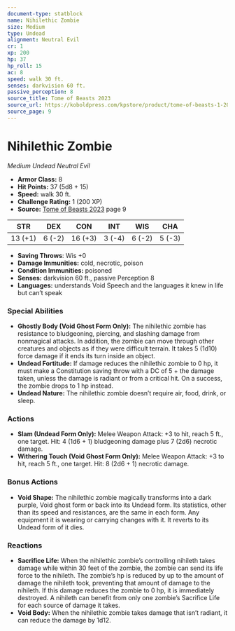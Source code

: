 ```yaml
---
document-type: statblock
name: Nihilethic Zombie
size: Medium
type: Undead
alignment: Neutral Evil
cr: 1
xp: 200
hp: 37
hp_roll: 15
ac: 8
speed: walk 30 ft.
senses: darkvision 60 ft. 
passive_perception: 8
source_title: Tome of Beasts 2023
source_url: https://koboldpress.com/kpstore/product/tome-of-beasts-1-2023-edition/
source_page: 9
---
```


# Nihilethic Zombie

*Medium* *Undead* *Neutral Evil*

- **Armor Class:** 8
- **Hit Points:** 37 (5d8 + 15)
- **Speed:** walk 30 ft.
- **Challenge Rating:** 1 (200 XP)
- **Source:** [Tome of Beasts 2023](https://koboldpress.com/kpstore/product/tome-of-beasts-1-2023-edition/) page 9

| STR | DEX | CON | INT | WIS | CHA |
| --- | --- | --- | --- | --- | --- |
| 13 (+1) | 6 (-2) | 16 (+3) | 3 (-4) | 6 (-2) | 5 (-3) |

- **Saving Throws**: Wis +0
- **Damage Immunities:** cold, necrotic, poison
- **Condition Immunities:** poisoned
- **Senses:** darkvision 60 ft., passive Perception 8
- **Languages:** understands Void Speech and the languages it knew in life but can’t speak

### Special Abilities

- **Ghostly Body (Void Ghost Form Only):** The nihilethic zombie has resistance to bludgeoning, piercing, and slashing damage from nonmagical attacks. In addition, the zombie can move through other creatures and objects as if they were difficult terrain. It takes 5 (1d10) force damage if it ends its turn inside an object.
- **Undead Fortitude:** If damage reduces the nihilethic zombie to 0 hp, it must make a Constitution saving throw with a DC of 5 + the damage taken, unless the damage is radiant or from a critical hit. On a success, the zombie drops to 1 hp instead.
- **Undead Nature:** The nihilethic zombie doesn’t require air, food, drink, or sleep.

### Actions

- **Slam (Undead Form Only):** Melee Weapon Attack: +3 to hit, reach 5 ft., one target. Hit: 4 (1d6 + 1) bludgeoning damage plus 7 (2d6) necrotic damage.
- **Withering Touch (Void Ghost Form Only):** Melee Weapon Attack: +3 to hit, reach 5 ft., one target. Hit: 8 (2d6 + 1) necrotic damage.

### Bonus Actions

- **Void Shape:** The nihilethic zombie magically transforms into a dark purple, Void ghost form or back into its Undead form. Its statistics, other than its speed and resistances, are the same in each form. Any equipment it is wearing or carrying changes with it. It reverts to its Undead form of it dies.

### Reactions

- **Sacrifice Life:** When the nihilethic zombie’s controlling nihileth takes damage while within 30 feet of the zombie, the zombie can send its life force to the nihileth. The zombie’s hp is reduced by up to the amount of damage the nihileth took, preventing that amount of damage to the nihileth. If this damage reduces the zombie to 0 hp, it is immediately destroyed. A nihileth can benefit from only one zombie’s Sacrifice Life for each source of damage it takes.
- **Void Body:** When the nihilethic zombie takes damage that isn’t radiant, it can reduce the damage by 1d12.
